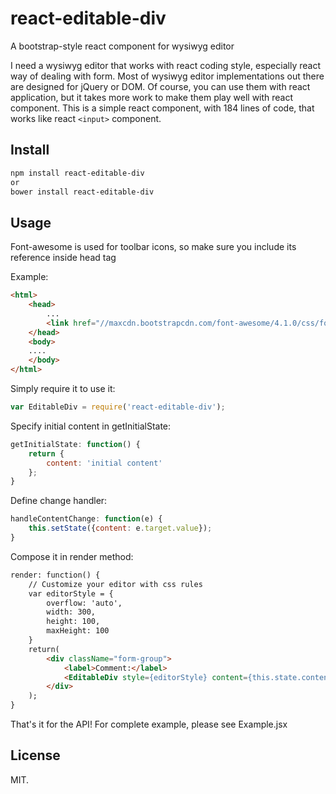 # react-editable-div
A bootstrap-style react component for wysiwyg editor

I need a wysiwyg editor that works with react coding style, especially react way of dealing with form. Most of wysiwyg editor implementations out there are designed for jQuery or DOM. Of course, you can use them with react application, but it takes more work to make them play well with react component. This is a simple react component, with 184 lines of code, that works like react ```<input>``` component. 

## Install

```sh
npm install react-editable-div
or
bower install react-editable-div
```

## Usage
Font-awesome is used for toolbar icons, so make sure you include its reference inside head tag

Example:
```html
<html>
	<head>
		...
		<link href="//maxcdn.bootstrapcdn.com/font-awesome/4.1.0/css/font-awesome.min.css" rel="stylesheet" />
	</head>
	<body>
	....
	</body>
</html>
```

Simply require it to use it:

```javascript
var EditableDiv = require('react-editable-div');
```

Specify initial content in getInitialState:

```javascript
getInitialState: function() {
	return {
		content: 'initial content'
	};
}
```

Define change handler:

```javascript
handleContentChange: function(e) {
	this.setState({content: e.target.value});
}
```

Compose it in render method:

```html
render: function() {
	// Customize your editor with css rules
	var editorStyle = {
		overflow: 'auto',
		width: 300,
		height: 100,
		maxHeight: 100
	}
	return(
		<div className="form-group">
			<label>Comment:</label>
			<EditableDiv style={editorStyle} content={this.state.content} onChange={this.handleContentChange} />
		</div>
	);
}
```

That's it for the API! For complete example, please see Example.jsx

## License

MIT.

